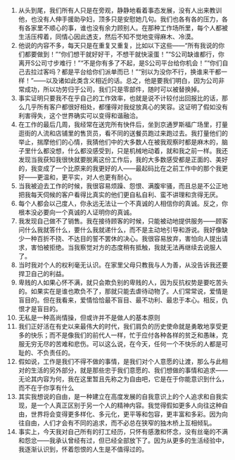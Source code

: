 1. 从头到尾，我们所有人只是在旁观，静静地看着事态发展，没有人出来教训他，也没有人伸手援助孕妇，顶多只是安慰她几句。我们也各有各的压力，各有各家里不顺心的事，谁也没有余力顾别人。在那种工作场所里，每个人都被生活压榨着，同情心因此透支，然后不知不觉地变得麻木、冷漠。
2. 他说的内容不多，每天只是在重复又重复，比如以下这些——“所有我说的你们都要做到！”“你们想干就好好干，不想干就快滚蛋！”“S公司缺谁都行，你离开S公司寸步难行！”“不是你有多了不起，是S公司平台给你机会！”“你们自己去拉过客吗？都是平台给你们派单而已！”“别以为没你不行，换谁来干都一样！”——以及诸如此类含义相近的话。总之，他是要我们明白，因为公司非常成功，所以功劳归于公司，我们只是零部件，随时可以被替换掉。
3. 事实证明只要我不在乎自己的工作效率，也就是说不计较付出回报比的话，那么几乎所有客户都很好相处，都懂得对我绽放真心的笑容。这证明了假如没有利害得失，这个世界确实可以变得和谐融洽。
4. 在工作的最后几周，我经常在送完所有快件后，坐到京通罗斯福广场里，打量逛街的人流和店铺里的售货员，看不同的送餐员跑过来跑过去。我打量他们的举止，揣摩他们的心情，我猜他们中的大多数人在被我观察时都是麻木的，脑子里什么都没想，什么都没感受到，只是机械地动着，就和我之前一样。我还发现当我获知我很快就要脱离这份工作后，我的大多数感受都是正面的、美好的，我变成了一个比原来的我更好的人——最起码比在之前工作中的那个我更好——更温和，更平实，对人也更有耐心。
5. 当我被迫去工作的时候，我很容易烦躁、怨恨、满腹牢骚，而且总是不公正地把我每天伺候的客户看得比真实的他们更自私自利、蛮不讲理和贪得无厌。
6. 每个人都会以己度人，你永远无法让一个不真诚的人相信你的真诚。反之，你根本没必要向一个真诚的人证明你的真诚。
7. 我发现自己做不了销售。我在接待顾客的时候，只能被动地提供服务——顾客问什么我就答什么，要什么我就递什么，而不是主动地引导和游说。我好像缺少一种百折不挠、不达目的誓不罢休的决心。我很容易放弃，害怕向人提出请求，害怕被拒绝。当我察觉对方的态度稍有抵触，我就无法再继续去说服人了。
8. 当时我对个人的权利毫无认识。在家里父母只教我与人为善，从没告诉我还要捍卫自己的利益。
9. 卑贱的人如果心怀不满，就只会欺负别的卑贱的人，因为反抗权势是要吃苦头的。如果实在是谁也欺负不了，那就只能去虐待动物了。人们常常说，爱情是盲目的。但在我看来，爱情恰恰最不盲目、最不功利、最忠于本心。相反，仇恨才是盲目的。
10. 无私是一种高尚情操，但或许并不是做人的基本原则
11.  我们正好活在有史以来最伟大的时代，我们肩负的历史使命就是勇敢地享受更多的快乐；而不是像我们的前代人一样，忙于应付各种各样的贫乏和愚昧，克服无穷无尽的苦难和悲伤。可以这么说，在今天，任何一个不快乐的人都是可耻的、不负责任的。
12. 假如说，工作是我们不得不做的事情，是我们对个人意愿的让渡，那么与此相对的生活的另外部分，就是那些忠于我们意愿的、我们想做的事情和追求——无论其内容为何，我在这里暂且先称之为自由吧，它是在于你能意识到什么，而不在于你享有什么
13. 其实我想说的自由，是一种建立在高度发展的自我意识上的个人追求和自我实现，是一个人真正区别于另一个人的精神内容。我觉得假如更多人向往这种自由，世界将会变得更多样化、多元化，更平等和包容，更丰富和多彩。因为向往自由，人们才会有不同的追求，而不必总在狭窄的独木桥上互相倾轧。
14. 事实上，今天我对自己所有的打工经历，只怀有感激和怀念，没有丝毫的不满和怨忿——我承认曾经有过，但已经全部放下了。因为从更多的生活经验中，我逐渐认识到，怀着怨恨的人生是不值得过的。

